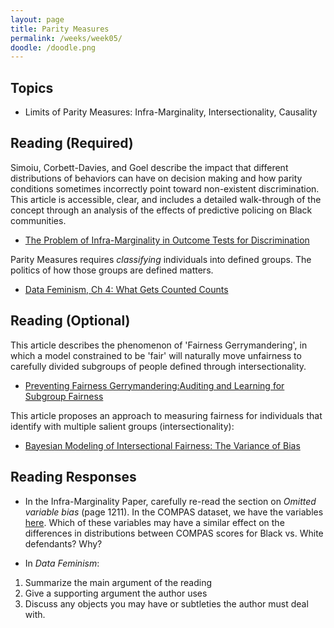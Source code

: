```yaml
---
layout: page
title: Parity Measures
permalink: /weeks/week05/
doodle: /doodle.png
---
```


## Topics

* Limits of Parity Measures: Infra-Marginality, Intersectionality, Causality

## Reading (Required)

Simoiu, Corbett-Davies, and Goel describe the impact that different
distributions of behaviors can have on decision making and how parity
conditions sometimes incorrectly point toward non-existent
discrimination. This article is accessible, clear, and includes a
detailed walk-through of the concept through an analysis of the
effects of predictive policing on Black communities.

* [The Problem of Infra-Marginality in Outcome Tests for Discrimination](https://5harad.com/papers/threshold-test.pdf)

Parity Measures requires *classifying* individuals into defined
groups. The politics of how those groups are defined matters.

* [Data Feminism, Ch 4: What Gets Counted Counts](https://data-feminism.mitpress.mit.edu/pub/h1w0nbqp/release/2)

## Reading (Optional)

This article describes the phenomenon of 'Fairness Gerrymandering', in
which a model constrained to be 'fair' will naturally move unfairness
to carefully divided subgroups of people defined through
intersectionality.

* [Preventing Fairness Gerrymandering:Auditing and Learning for Subgroup Fairness](https://arxiv.org/pdf/1711.05144.pdf)

This article proposes an approach to measuring fairness for
individuals that identify with multiple salient groups
(intersectionality):

* [Bayesian Modeling of Intersectional Fairness: The Variance of Bias](https://arxiv.org/pdf/1811.07255.pdf)


## Reading Responses

* In the Infra-Marginality Paper, carefully re-read the section on
  *Omitted variable bias* (page 1211). In the COMPAS dataset, we have
  the variables [here](https://www.documentcloud.org/documents/2702103-Sample-Risk-Assessment-COMPAS-CORE.html). Which of these variables may have a similar
  effect on the differences in distributions between COMPAS scores for
  Black vs. White defendants? Why?

* In *Data Feminism*:
1. Summarize the main argument of the reading
2. Give a supporting argument the author uses
3. Discuss any objects you may have or subtleties the author must deal
   with.
